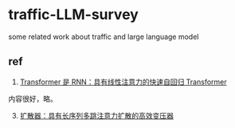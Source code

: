 # traffic-LLM-survey
some related work about traffic and large language model 


## ref
1. [Transformer 是 RNN：具有线性注意力的快速自回归 Transformer](https://proceedings.mlr.press/v119/katharopoulos20a.html)

内容很好，略。

3. [扩散器：具有长序列多跳注意力扩散的高效变压器]()



